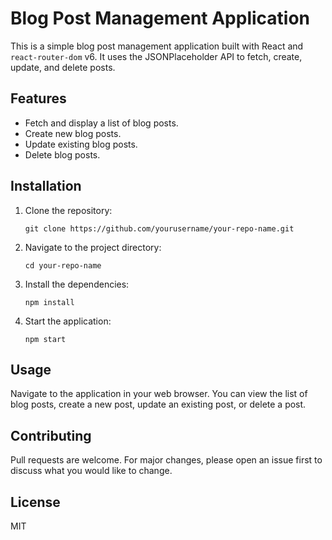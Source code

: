 # Blog Post Management Application

This is a simple blog post management application built with React and `react-router-dom` v6. It uses the JSONPlaceholder API to fetch, create, update, and delete posts.

## Features

- Fetch and display a list of blog posts.
- Create new blog posts.
- Update existing blog posts.
- Delete blog posts.

## Installation

1. Clone the repository:
    ```
    git clone https://github.com/yourusername/your-repo-name.git
    ```
2. Navigate to the project directory:
    ```
    cd your-repo-name
    ```
3. Install the dependencies:
    ```
    npm install
    ```
4. Start the application:
    ```
    npm start
    ```

## Usage

Navigate to the application in your web browser. You can view the list of blog posts, create a new post, update an existing post, or delete a post.

## Contributing

Pull requests are welcome. For major changes, please open an issue first to discuss what you would like to change.

## License

MIT
